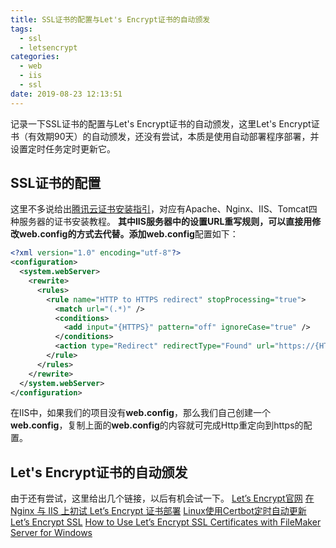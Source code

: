 ```yaml
---
title: SSL证书的配置与Let's Encrypt证书的自动颁发
tags:
  - ssl
  - letsencrypt
categories:
  - web
  - iis
  - ssl
date: 2019-08-23 12:13:51
---
```


记录一下SSL证书的配置与Let's Encrypt证书的自动颁发，这里Let's Encrypt证书（有效期90天）的自动颁发，还没有尝试，本质是使用自动部署程序部署，并设置定时任务定时更新它。

<!--more-->

## SSL证书的配置
这里不多说给出[腾讯云证书安装指引](https://cloud.tencent.com/document/product/400/35223)，对应有Apache、Nginx、IIS、Tomcat四种服务器的证书安装教程。
**其中IIS服务器中的设置URL重写规则，可以直接用修改web.config的方式去代替。**添加**web.config**配置如下：
```xml #web.config
<?xml version="1.0" encoding="utf-8"?>
<configuration>
  <system.webServer>
    <rewrite>
      <rules>
        <rule name="HTTP to HTTPS redirect" stopProcessing="true">
          <match url="(.*)" />
          <conditions>
            <add input="{HTTPS}" pattern="off" ignoreCase="true" />
          </conditions>
          <action type="Redirect" redirectType="Found" url="https://{HTTP_HOST}/{R:1}" />
        </rule>
      </rules>
    </rewrite>
  </system.webServer>
</configuration>
```
在IIS中，如果我们的项目没有**web.config**，那么我们自己创建一个**web.config**，复制上面的**web.config**的内容就可完成Http重定向到https的配置。
## Let's Encrypt证书的自动颁发
由于还有尝试，这里给出几个链接，以后有机会试一下。
[Let’s Encrypt官网](https://letsencrypt.org/zh-cn/)
[在 Nginx 与 IIS 上初试 Let’s Encrypt 证书部署](https://www.tomczhen.com/2016/08/31/nginx-iis-letsencrypt-get-start/)
[Linux使用Certbot定时自动更新 Let’s Encrypt SSL](http://www.jwinner.com/index.php/2016/08/24/certbot-lets-encrypt-ssl/)
[How to Use Let’s Encrypt SSL Certificates with FileMaker Server for Windows](https://bluefeathergroup.com/blog/how-to-use-lets-encrypt-ssl-certificates-with-filemaker-server/)

